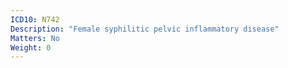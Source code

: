 ```yaml
---
ICD10: N742
Description: "Female syphilitic pelvic inflammatory disease"
Matters: No
Weight: 0
---
```


